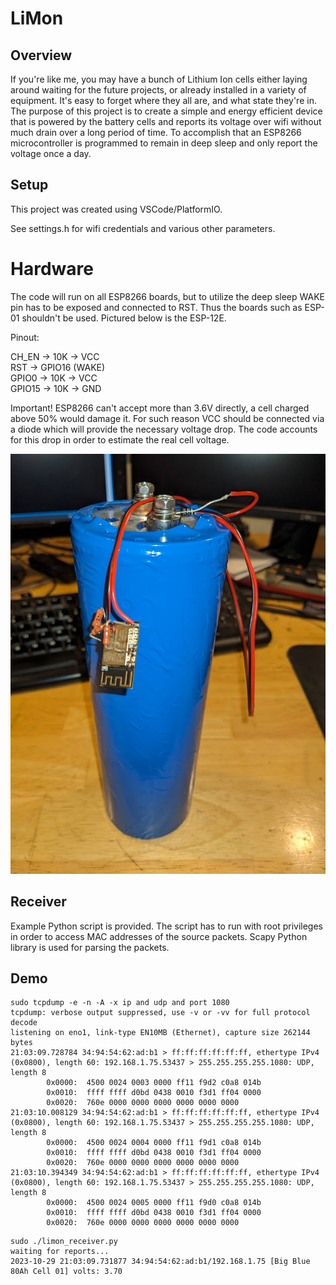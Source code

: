 # LiMon

## Overview

If you're like me, you may have a bunch of Lithium Ion cells either laying around waiting for the future projects, or already installed in a variety of equipment. It's easy to forget where they all are, and what state they're in. The purpose of this project is to create a simple and energy efficient device that is powered by the battery cells and reports its voltage over wifi without much drain over a long period of time. To accomplish that an ESP8266 microcontroller is programmed to remain in deep sleep and only report the voltage once a day.

## Setup

This project was created using VSCode/PlatformIO.

See settings.h for wifi credentials and various other parameters.

# Hardware

The code will run on all ESP8266 boards, but to utilize the deep sleep WAKE pin has to be exposed and connected to RST. Thus the boards such as ESP-01 shouldn't be used. Pictured below is the ESP-12E.

Pinout:

CH_EN -> 10K -> VCC  
RST -> GPIO16 (WAKE)  
GPIO0 -> 10K -> VCC  
GPIO15 -> 10K -> GND  

Important! ESP8266 can't accept more than 3.6V directly, a cell charged above 50% would damage it. For such reason VCC should be connected via a diode which will provide the necessary voltage drop. The code accounts for this drop in order to estimate the real cell voltage.

![alt text](https://github.com/xba1k/wifi_limon/blob/main/LiMon.jpg?raw=true)

## Receiver

Example Python script is provided. The script has to run with root privileges in order to access MAC addresses of the source packets. Scapy Python library is used for parsing the packets.

## Demo

```
sudo tcpdump -e -n -A -x ip and udp and port 1080
tcpdump: verbose output suppressed, use -v or -vv for full protocol decode
listening on eno1, link-type EN10MB (Ethernet), capture size 262144 bytes
21:03:09.728784 34:94:54:62:ad:b1 > ff:ff:ff:ff:ff:ff, ethertype IPv4 (0x0800), length 60: 192.168.1.75.53437 > 255.255.255.255.1080: UDP, length 8
        0x0000:  4500 0024 0003 0000 ff11 f9d2 c0a8 014b
        0x0010:  ffff ffff d0bd 0438 0010 f3d1 ff04 0000
        0x0020:  760e 0000 0000 0000 0000 0000 0000
21:03:10.008129 34:94:54:62:ad:b1 > ff:ff:ff:ff:ff:ff, ethertype IPv4 (0x0800), length 60: 192.168.1.75.53437 > 255.255.255.255.1080: UDP, length 8
        0x0000:  4500 0024 0004 0000 ff11 f9d1 c0a8 014b
        0x0010:  ffff ffff d0bd 0438 0010 f3d1 ff04 0000
        0x0020:  760e 0000 0000 0000 0000 0000 0000
21:03:10.394349 34:94:54:62:ad:b1 > ff:ff:ff:ff:ff:ff, ethertype IPv4 (0x0800), length 60: 192.168.1.75.53437 > 255.255.255.255.1080: UDP, length 8
        0x0000:  4500 0024 0005 0000 ff11 f9d0 c0a8 014b
        0x0010:  ffff ffff d0bd 0438 0010 f3d1 ff04 0000
        0x0020:  760e 0000 0000 0000 0000 0000 0000
```

```
sudo ./limon_receiver.py 
waiting for reports...
2023-10-29 21:03:09.731877 34:94:54:62:ad:b1/192.168.1.75 [Big Blue 80Ah Cell 01] volts: 3.70
```
